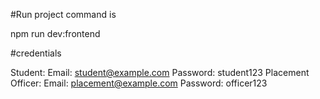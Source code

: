 #Run project command is

npm run dev:frontend                                                         

#credentials

Student:
Email: student@example.com
Password: student123
Placement Officer:
Email: placement@example.com
Password: officer123
